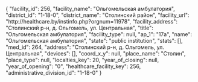 {
    "facility_id": 256,
    "facility_name": "Ольгомельская амбулатория",
    "district_id": "1-18-0",
    "district_name": "Столинский район",
    "facility_url": "http:\/\/healthcare.by\/instinfo.php?orgnum=11978",
    "facility_address": "Столинский р-н, д. Ольгомель, ул. Центральная",
    "title": "Ольгомельская амбулатория",
    "facility_type": null,
    "ap_1": "17а",
    "name": "Ольгомельская амбулатория",
    "state": "public institution",
    "stats": [],
    "med_id": 264,
    "address": "Столинский р-н, д. Ольгомель, ул. Центральная",
    "devices": [],
    "coord_x_y": null,
    "place_name": "Столин",
    "place_type": null,
    "localties_key": 20,
    "year_of_closing": null,
    "year_of_opening": "0",
    "healthcare_facility_key": 256,
    "administrative_division_id": "1-18-0"
}